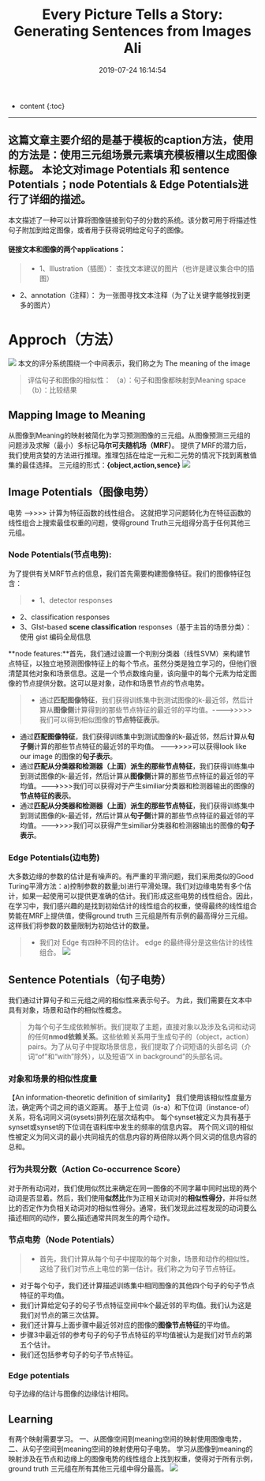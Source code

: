 ﻿---
layout: post
title:  "Every Picture Tells a Story: Generating Sentences from Images
Ali"
date:   2019-07-24 16:14:54
categories: 论文解读
tags: 基于模板的caption  2010年 ECCV
---

* content
{:toc}
---
这篇文章主要介绍的是基于模板的caption方法，使用的方法是：使用三元组场景元素填充模板槽以生成图像标题。
本论文对image Potentials 和 sentence Potentials；node Potentials & Edge Potentials进行了详细的描述。
---
本文描述了一种可以计算将图像链接到句子的分数的系统。该分数可用于将描述性句子附加到给定图像，或者用于获得说明给定句子的图像。
#### 链接文本和图像的两个applications：
>* 1、Illustration（插图）：
查找文本建议的图片（也许是建议集合中的插图）
* 2、annotation（注释）：
为一张图寻找文本注释（为了让关键字能够找到更多的图片）

# Approch（方法）
![](https://i.loli.net/2019/07/26/5d3a57dc77a9e56777.png)
本文的评分系统围绕一个中间表示，我们称之为 The meaning of the image
> 评估句子和图像的相似性：
（a）：句子和图像都映射到Meaning space
（b）：比较结果

## Mapping Image to Meaning
从图像到Meaning的映射被简化为学习预测图像的三元组。从图像预测三元组的问题涉及求解（最小）多标记**马尔可夫随机场（MRF）**。
提供了MRF的潜力后，我们使用贪婪的方法进行推理。推理包括在给定一元和二元势的情况下找到离散值集的最佳选择。
三元组的形式：**{object,action,sence}**
![](https://i.loli.net/2019/07/26/5d3a5d9b9815e46744.png)

## Image Potentials（图像电势）
电势 -->>>> 计算为特征函数的线性组合。
这就把学习问题转化为在特征函数的线性组合上搜索最佳权重的问题，使得ground Truth三元组得分高于任何其他三元组。
###  Node Potentials(节点电势):
为了提供有关MRF节点的信息，我们首先需要构建图像特征。我们的图像特征包含：
>* 1、detector responses
* 2、classification responses
* 3、GIst-based **scene classification** responses（基于主旨的场景分类）：使用 gist 编码全局信息

**node features:**首先，我们通过设置一个判别分类器（线性SVM）来构建节点特征，以独立地预测图像特征上的每个节点。虽然分类是独立学习的，但他们很清楚其他对象和场景信息。这是一个节点数维向量，该向量中的每个元素为给定图像的节点提供分数。这可以是对象，动作和场景节点的节点电势。
>* 通过**匹配图像特征**，我们获得训练集中到测试图像的k-最近邻，然后计算从**图像侧**计算得到的那些节点特征的最近邻的平均值。---->>>>>我们可以得到相似图像的**节点特征表示**。
* 通过**匹配图像特征**，我们获得训练集中到测试图像的k-最近邻，然后计算从**句子侧**计算的那些节点特征的最近邻的平均值。 --->>>>可以获得look like our image 的图像的**句子表示**。
* 通过**匹配从分类器和检测器（上面）派生的那些节点特征**，我们获得训练集中到测试图像的k-最近邻，然后计算从**图像侧**计算的那些节点特征的最近邻的平均值。--->>>>我们可以获得对于产生similiar分类器和检测器输出的图像的**节点特征的表示**。
* 通过**匹配从分类器和检测器（上面）派生的那些节点特征**，我们获得训练集中到测试图像的k-最近邻，然后计算从**句子侧**计算的那些节点特征的最近邻的平均值。--->>>>我们可以获得产生similiar分类器和检测器输出的图像的**句子表示**。

### Edge Potentials(边电势) 
大多数边缘的参数的估计是有噪声的。有严重的平滑问题，我们采用类似的Good Turing平滑方法：a)控制参数的数量;b)进行平滑处理。我们对边缘电势有多个估计，如果一起使用可以提供更准确的估计。我们形成这些电势的线性组合。因此，在学习中，我们感兴趣的是找到初始估计的线性组合的权重，使得最终的线性组合势能在MRF上提供值，使得ground truth 三元组是所有示例的最高得分三元组。这样我们将参数的数量限制为初始估计的数量。
>* 我们对 Edge 有四种不同的估计。
edge 的最终得分是这些估计的线性组合。
![](https://i.loli.net/2019/07/28/5d3dbbb667ff938771.png)

##  Sentence Potentials（句子电势）
我们通过计算句子和三元组之间的相似性来表示句子。
为此，我们需要在文本中具有对象，场景和动作的相似性概念。
> 为每个句子生成依赖解析。我们提取了主题，直接对象以及涉及名词和动词的任何**nmod依赖关系**。这些依赖关系用于生成句子的（object，action）pairs。为了从句子中提取场景信息，我们提取了介词短语的头部名词（介词“of”和“with”除外），以及短语“X in background”的头部名词。

### 对象和场景的相似性度量
【An information-theoretic definition of similarity】
我们使用该相似性度量方法，确定两个词之间的语义距离。
基于上位词（is-a）和下位词（instance-of）关系，将名词同义词(sysets)排列在层次结构中。
每个synset被定义为具有基于synset或synset的下位词在语料库中发生的频率的信息内容。
两个同义词的相似性被定义为同义词的最小共同祖先的信息内容的两倍除以两个同义词的信息内容的总和。

### 行为共现分数（Action Co-occurrence Score）
对于所有动词对，我们使用似然比来确定在同一图像的不同字幕中同时出现的两个动词是否显着。然后，我们使用**似然比**作为正相关动词对的**相似性得分**，并将似然比的否定作为负相关动词对的相似性得分。通常，我们发现此过程发现的动词要么描述相同的动作，要么描述通常共同发生的两个动作。

### 节点电势（Node Potentials）
>* 首先，我们计算从每个句子中提取的每个对象，场景和动作的相似性。这给了我们对节点上电位的第一估计。我们称之为句子节点特征。
* 对于每个句子，我们还计算描述训练集中相同图像的其他四个句子的句子节点特征的平均值。
* 我们计算给定句子的句子节点特征空间中k个最近邻的平均值。我们认为这是我们对节点的第三次估算。
* 我们还计算与上面步骤中最近邻对应的图像的**图像节点特征**的平均值。
* 步骤3中最近邻的参考句子的句子节点特征的平均值被认为是我们对节点的第五个估计。
* 我们还包括参考句子的句子节点特征。

### Edge potentials
句子边缘的估计与图像的边缘估计相同。

## Learning
有两个映射需要学习。
一、从图像空间到meaning空间的映射使用图像电势，
二、从句子空间到meaning空间的映射使用句子电势。
学习从图像到meaning的映射涉及在节点和边缘上的图像电势的线性组合上找到权重，使得对于所有示例，ground truth 三元组在所有其他三元组中得分最高。
![](https://i.loli.net/2019/07/28/5d3dc4b06385d69920.png)




